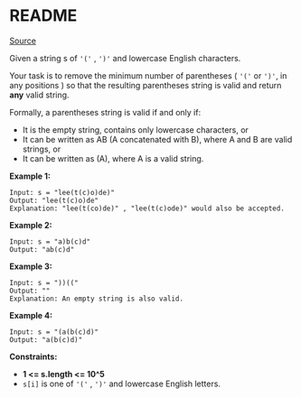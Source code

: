 # README #

[Source](https://leetcode.com/problems/minimum-remove-to-make-valid-parentheses/)

Given a string s of `'('` , `')'` and lowercase English characters. 

Your task is to remove the minimum number of parentheses ( `'('` or `')'`, in any positions ) so that the resulting parentheses string is valid and return **any** valid string.

Formally, a parentheses string is valid if and only if:

+ It is the empty string, contains only lowercase characters, or
+ It can be written as AB (A concatenated with B), where A and B are valid strings, or
+ It can be written as (A), where A is a valid string.
 

**Example 1:**

```
Input: s = "lee(t(c)o)de)"
Output: "lee(t(c)o)de"
Explanation: "lee(t(co)de)" , "lee(t(c)ode)" would also be accepted.
```

**Example 2:**

```
Input: s = "a)b(c)d"
Output: "ab(c)d"
```

**Example 3:**

```
Input: s = "))(("
Output: ""
Explanation: An empty string is also valid.
```

**Example 4:**

```
Input: s = "(a(b(c)d)"
Output: "a(b(c)d)"
```

**Constraints:**

+ **1 <= s.length <= 10^5**
+ `s[i]` is one of `'('` , `')'` and lowercase English letters.
